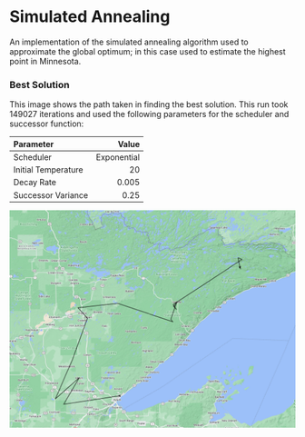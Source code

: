 # Simulated Annealing
An implementation of the simulated annealing algorithm used to approximate the global optimum; in this case used to estimate the highest point in Minnesota.

### Best Solution
This image shows the path taken in finding the best solution. This run took 149027 iterations and used the following parameters for the scheduler and successor function:

| Parameter | Value |
| :--- | ---: |
| Scheduler | Exponential |
| Initial Temperature | 20 |
| Decay Rate | 0.005 |
| Successor Variance | 0.25 |

![Path taken by algorithm](img/best_sln.png)